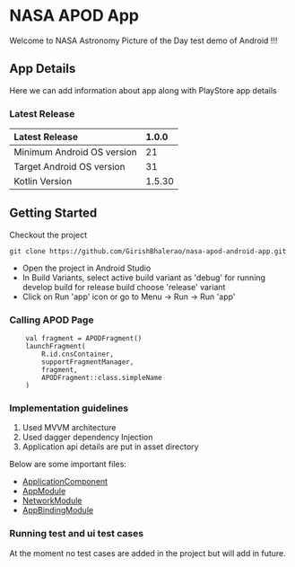 # NASA APOD App

Welcome to NASA Astronomy Picture of the Day test demo of Android !!!

## App Details
Here we can add information about app along with PlayStore app details

### Latest Release

| Latest Release                   | 1.0.0 |
| :--------------------------------| :-----|
| Minimum Android OS version       |   21   |
| Target Android OS version        |   31   |
| Kotlin Version                   | 1.5.30 |


## Getting Started

Checkout the project
```
git clone https://github.com/GirishBhalerao/nasa-apod-android-app.git
```
- Open the project in Android Studio
- In Build Variants, select active build variant as 'debug' for running develop build for release build choose 'release' variant
- Click on Run 'app' icon or go to Menu -> Run -> Run 'app'

### Calling APOD Page
```
    val fragment = APODFragment()
    launchFragment(
        R.id.cnsContainer,
        supportFragmentManager,
        fragment,
        APODFragment::class.simpleName
    )
```

### Implementation guidelines
1. Used MVVM architecture
2. Used dagger dependency Injection
3. Application api details are put in asset directory

Below are some important files:
 - [ApplicationComponent](./app/src/main/java/com/nasa/apod/di/ApplicationComponent.kt)
 - [AppModule](./app/src/main/java/com/nasa/apod/di/AppModule.kt)
 - [NetworkModule](./app/src/main/java/com/nasa/apod/di/NetworkModule.kt)
 - [AppBindingModule](./app/src/main/java/com/nasa/apod/di/AppBindingModule.kt)

### Running test and ui test cases
At the moment no test cases are added in the project but will add in future.
